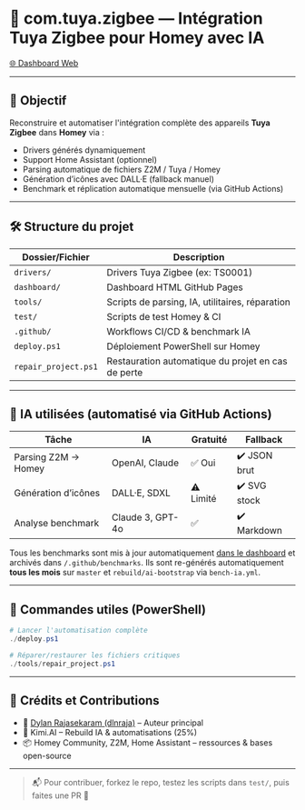 # 🧠 com.tuya.zigbee — Intégration Tuya Zigbee pour Homey avec IA

&#x20; [🌐 Dashboard Web](https://dlnraja.github.io/com.tuya.zigbee/)

---

## 🚀 Objectif

Reconstruire et automatiser l'intégration complète des appareils **Tuya Zigbee** dans **Homey** via :

- Drivers générés dynamiquement
- Support Home Assistant (optionnel)
- Parsing automatique de fichiers Z2M / Tuya / Homey
- Génération d’icônes avec DALL·E (fallback manuel)
- Benchmark et réplication automatique mensuelle (via GitHub Actions)

---

## 🛠️ Structure du projet

| Dossier/Fichier      | Description                                        |
| -------------------- | -------------------------------------------------- |
| `drivers/`           | Drivers Tuya Zigbee (ex: TS0001)                   |
| `dashboard/`         | Dashboard HTML GitHub Pages                        |
| `tools/`             | Scripts de parsing, IA, utilitaires, réparation    |
| `test/`              | Scripts de test Homey & CI                         |
| `.github/`           | Workflows CI/CD & benchmark IA                     |
| `deploy.ps1`         | Déploiement PowerShell sur Homey                   |
| `repair_project.ps1` | Restauration automatique du projet en cas de perte |

---

## 🤖 IA utilisées (automatisé via GitHub Actions)

| Tâche               | IA               | Gratuité  | Fallback     |
| ------------------- | ---------------- | --------- | ------------ |
| Parsing Z2M → Homey | OpenAI, Claude   | ✅ Oui     | ✔️ JSON brut |
| Génération d’icônes | DALL·E, SDXL     | ⚠️ Limité | ✔️ SVG stock |
| Analyse benchmark   | Claude 3, GPT-4o | ✅         | ✔️ Markdown  |

Tous les benchmarks sont mis à jour automatiquement [dans le dashboard](https://dlnraja.github.io/com.tuya.zigbee/) et archivés dans `/.github/benchmarks`. Ils sont re-générés automatiquement **tous les mois** sur `master` et `rebuild/ai-bootstrap` via `bench-ia.yml`.

---

## 🧰 Commandes utiles (PowerShell)

```powershell
# Lancer l'automatisation complète
./deploy.ps1

# Réparer/restaurer les fichiers critiques
./tools/repair_project.ps1
```

---

## 🙏 Crédits et Contributions

- 👤 [Dylan Rajasekaram (dlnraja)](https://github.com/dlnraja) – Auteur principal
- 🤖 Kimi.AI – Rebuild IA & automatisations (25%)
- 📦 Homey Community, Z2M, Home Assistant – ressources & bases open-source

---

> 📬 Pour contribuer, forkez le repo, testez les scripts dans `test/`, puis faites une PR 🙏



